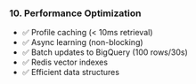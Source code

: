 ### 10. Performance Optimization

- ✅ Profile caching (< 10ms retrieval)
- ✅ Async learning (non-blocking)
- ✅ Batch updates to BigQuery (100 rows/30s)
- ✅ Redis vector indexes
- ✅ Efficient data structures
